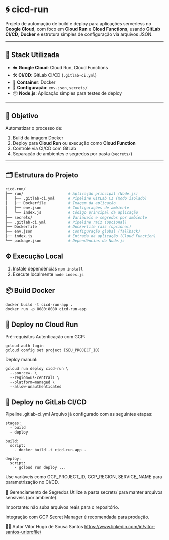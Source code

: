 # 🌀 cicd-run

Projeto de automação de build e deploy para aplicações serverless no **Google Cloud**, com foco em **Cloud Run** e **Cloud Functions**, usando **GitLab CI/CD**, **Docker** e estrutura simples de configuração via arquivos JSON.

---

## 📌 Stack Utilizada

- ☁️ **Google Cloud**: Cloud Run, Cloud Functions
- 🛠️ **CI/CD**: GitLab CI/CD (`.gitlab-ci.yml`)
- 🐳 **Container**: Docker
- 📁 **Configuração**: `env.json`, `secrets/`
- 📦 **Node.js**: Aplicação simples para testes de deploy

---

## 🚀 Objetivo

Automatizar o processo de:

1. Build da imagem Docker
2. Deploy para **Cloud Run** ou execução como **Cloud Function**
3. Controle via CI/CD com GitLab
4. Separação de ambientes e segredos por pasta (`secrets/`)

---

## 🗂️ Estrutura do Projeto

```bash
cicd-run/
├── run/                    # Aplicação principal (Node.js)
│   ├── .gitlab-ci.yml      # Pipeline GitLab CI (modo isolado)
│   ├── Dockerfile          # Imagem da aplicação
│   ├── env.json            # Configurações de ambiente
│   └── index.js            # Código principal da aplicação
├── secrets/                # Variáveis e segredos por ambiente
├── .gitlab-ci.yml          # Pipeline raiz (opcional)
├── Dockerfile              # Dockerfile raiz (opcional)
├── env.json                # Configuração global (fallback)
├── index.js                # Entrada da aplicação (Cloud Function)
└── package.json            # Dependências do Node.js
```

## ⚙️ Execução Local
1. Instale dependências
```npm install```
2. Execute localmente
```node index.js```

##  📦 Build Docker
```
docker build -t cicd-run-app .
docker run -p 8080:8080 cicd-run-app
```

## 🚀 Deploy no Cloud Run
Pré-requisitos
Autenticação com GCP:
```
gcloud auth login
gcloud config set project [SEU_PROJECT_ID]
```

Deploy manual:
```
gcloud run deploy cicd-run \
  --source=. \
  --region=us-central1 \
  --platform=managed \
  --allow-unauthenticated
```

## 🧪 Deploy no GitLab CI/CD
Pipeline .gitlab-ci.yml
Arquivo já configurado com as seguintes etapas:
```
stages:
  - build
  - deploy

build:
  script:
    - docker build -t cicd-run-app .

deploy:
  script:
    - gcloud run deploy ...
```
Use variáveis como GCP_PROJECT_ID, GCP_REGION, SERVICE_NAME para parametrização no CI/CD.

🔐 Gerenciamento de Segredos
Utilize a pasta secrets/ para manter arquivos sensíveis (por ambiente).

Importante: não suba arquivos reais para o repositório.

Integração com GCP Secret Manager é recomendada para produção.

🙋‍♂️ Autor
Vitor Hugo de Sousa Santos
https://www.linkedin.com/in/vitor-santos-urlprofile/

